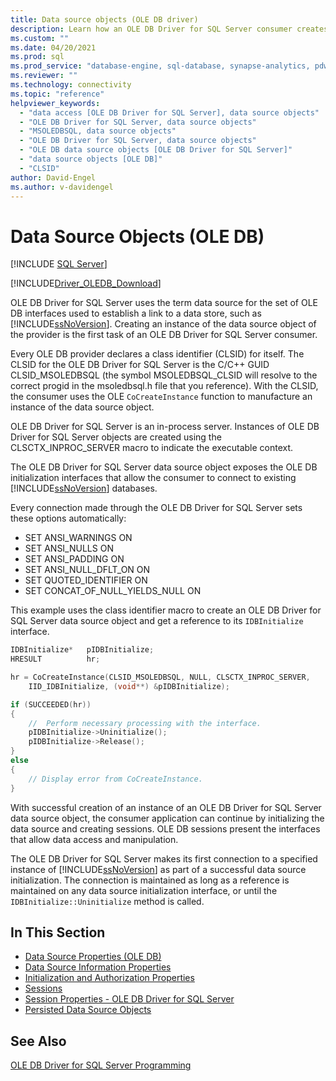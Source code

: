 ```yaml
---
title: Data source objects (OLE DB driver)
description: Learn how an OLE DB Driver for SQL Server consumer creates an instance of a data source object for a provider.
ms.custom: ""
ms.date: 04/20/2021
ms.prod: sql
ms.prod_service: "database-engine, sql-database, synapse-analytics, pdw"
ms.reviewer: ""
ms.technology: connectivity
ms.topic: "reference"
helpviewer_keywords:
  - "data access [OLE DB Driver for SQL Server], data source objects"
  - "OLE DB Driver for SQL Server, data source objects"
  - "MSOLEDBSQL, data source objects"
  - "OLE DB Driver for SQL Server, data source objects"
  - "OLE DB data source objects [OLE DB Driver for SQL Server]"
  - "data source objects [OLE DB]"
  - "CLSID"
author: David-Engel
ms.author: v-davidengel
---
```

# Data Source Objects (OLE DB)

[!INCLUDE [SQL Server](../../../includes/applies-to-version/sql-asdb-asdbmi-asa-pdw.md)]

[!INCLUDE[Driver_OLEDB_Download](../../../includes/driver_oledb_download.md)]

OLE DB Driver for SQL Server uses the term data source for the set of OLE DB interfaces used to establish a link to a data store, such as [!INCLUDE[ssNoVersion](../../../includes/ssnoversion-md.md)]. Creating an instance of the data source object of the provider is the first task of an OLE DB Driver for SQL Server consumer.

Every OLE DB provider declares a class identifier (CLSID) for itself. The CLSID for the OLE DB Driver for SQL Server is the C/C++ GUID CLSID_MSOLEDBSQL (the symbol MSOLEDBSQL_CLSID will resolve to the correct progid in the msoledbsql.h file that you reference). With the CLSID, the consumer uses the OLE `CoCreateInstance` function to manufacture an instance of the data source object.

OLE DB Driver for SQL Server is an in-process server. Instances of OLE DB Driver for SQL Server objects are created using the CLSCTX_INPROC_SERVER macro to indicate the executable context.

The OLE DB Driver for SQL Server data source object exposes the OLE DB initialization interfaces that allow the consumer to connect to existing [!INCLUDE[ssNoVersion](../../../includes/ssnoversion-md.md)] databases.

Every connection made through the OLE DB Driver for SQL Server sets these options automatically:

- SET ANSI_WARNINGS ON
- SET ANSI_NULLS ON
- SET ANSI_PADDING ON
- SET ANSI_NULL_DFLT_ON ON
- SET QUOTED_IDENTIFIER ON
- SET CONCAT_OF_NULL_YIELDS_NULL ON

This example uses the class identifier macro to create an OLE DB Driver for SQL Server data source object and get a reference to its `IDBInitialize` interface.

```cpp
IDBInitialize*   pIDBInitialize;
HRESULT          hr;

hr = CoCreateInstance(CLSID_MSOLEDBSQL, NULL, CLSCTX_INPROC_SERVER,
    IID_IDBInitialize, (void**) &pIDBInitialize);

if (SUCCEEDED(hr))
{
    //  Perform necessary processing with the interface.
    pIDBInitialize->Uninitialize();
    pIDBInitialize->Release();
}
else
{
    // Display error from CoCreateInstance.
}
```

With successful creation of an instance of an OLE DB Driver for SQL Server data source object, the consumer application can continue by initializing the data source and creating sessions. OLE DB sessions present the interfaces that allow data access and manipulation.

The OLE DB Driver for SQL Server makes its first connection to a specified instance of [!INCLUDE[ssNoVersion](../../../includes/ssnoversion-md.md)] as part of a successful data source initialization. The connection is maintained as long as a reference is maintained on any data source initialization interface, or until the `IDBInitialize::Uninitialize` method is called.

## In This Section

- [Data Source Properties &#40;OLE DB&#41;](data-source-properties-ole-db.md)
- [Data Source Information Properties](data-source-information-properties.md)
- [Initialization and Authorization Properties](initialization-and-authorization-properties.md)
- [Sessions](sessions.md)
- [Session Properties - OLE DB Driver for SQL Server](session-properties-oledb-driver-for-sql-server.md)
- [Persisted Data Source Objects](persisted-data-source-objects.md)

## See Also

[OLE DB Driver for SQL Server Programming](../ole-db/oledb-driver-for-sql-server-programming.md)
